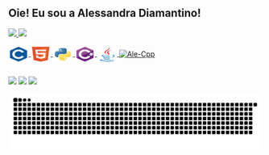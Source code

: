 ## Oie! Eu sou a Alessandra Diamantino!
 <div>
  <a href="https://github.com/alessandradiamantino">
  <img height="180em" src="https://github-readme-stats.vercel.app/api?username=alessandradiamantino&show_icons=true&theme=dracula&include_all_commits=true&count_private=true"/>
  <img height="180em" src="https://github-readme-stats.vercel.app/api/top-langs/?username=alessandradiamantino&layout=compact&langs_count=16&theme=dracula"/>
<div>
<div style="display: inline_block"><br>
  <img align="center" alt="Ale-C" height="30" width="40" src="https://raw.githubusercontent.com/devicons/devicon/master/icons/c/c-plain.svg">
  <img align="center" alt="Ale-HTML" height="30" width="40" src="https://raw.githubusercontent.com/devicons/devicon/master/icons/html5/html5-original.svg">
  <img align="center" alt="Ale-Python" height="30" width="40" src="https://raw.githubusercontent.com/devicons/devicon/master/icons/python/python-original.svg">
  <img align="center" alt="Ale-Csharp" height="30" width="40" src="https://raw.githubusercontent.com/devicons/devicon/master/icons/csharp/csharp-original.svg">
   <img align="center" alt="Ale-Java" height="30" width="40" src="https://raw.githubusercontent.com/devicons/devicon/master/icons/java/java-original.svg">
    <img align="center" alt="Ale-Cpp" height="30" width="40" src="https://raw.githubusercontent.com/devicons/devicon/master/icons/cpp/cpp-original.svg">


</div>
  
  ##
 
<div> 
  <a href="https://instagram.com/alessandradiamantino" target="_blank"><img src="https://img.shields.io/badge/-Instagram-%23E4405F?style=for-the-badge&logo=instagram&logoColor=white" target="_blank"></a>
  <a href = "mailto: alessandradiamantino36@gmail.com"><img src="https://img.shields.io/badge/-Gmail-%23333?style=for-the-badge&logo=gmail&logoColor=white" target="_blank"></a>
  <a href="https://www.linkedin.com/in/alessandra-diamantino-85b25a191" target="_blank"><img src="https://img.shields.io/badge/-LinkedIn-%230077B5?style=for-the-badge&logo=linkedin&logoColor=white" target="_blank"></a> 
 
  ![Snake animation](https://github.com/alessandradiamantino/alessandradiamantino/blob/output/github-contribution-grid-snake.svg)

</div>
